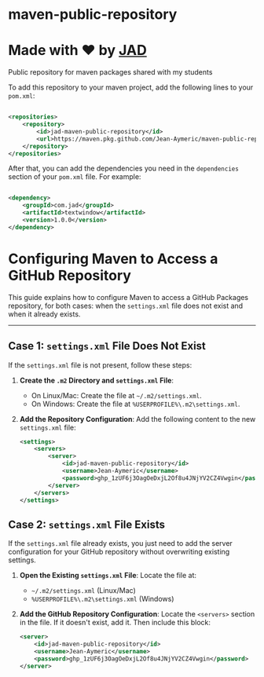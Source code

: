 # maven-public-repository

# Made with ❤️ by [JAD](mailto:jeanaymeric@gmail.com)

Public repository for maven packages shared with my students

To add this repository to your maven project, add the following lines to your `pom.xml`:

```xml

<repositories>
    <repository>
        <id>jad-maven-public-repository</id>
        <url>https://maven.pkg.github.com/Jean-Aymeric/maven-public-repository</url>
    </repository>
</repositories>
```

After that, you can add the dependencies you need in the `dependencies` section of your `pom.xml` file. For example:

```xml

<dependency>
    <groupId>com.jad</groupId>
    <artifactId>textwindow</artifactId>
    <version>1.0.0</version>
</dependency>
```

# Configuring Maven to Access a GitHub Repository

This guide explains how to configure Maven to access a GitHub Packages repository, for both cases: when the
`settings.xml` file does not exist and when it already exists.

---

## Case 1: `settings.xml` File Does Not Exist

If the `settings.xml` file is not present, follow these steps:

1. **Create the `.m2` Directory and `settings.xml` File**:
    - On Linux/Mac: Create the file at `~/.m2/settings.xml`.
    - On Windows: Create the file at `%USERPROFILE%\.m2\settings.xml`.

2. **Add the Repository Configuration**:
   Add the following content to the new `settings.xml` file:
   ```xml
   <settings>
       <servers>
           <server>
               <id>jad-maven-public-repository</id>
               <username>Jean-Aymeric</username>
               <password>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</password>
           </server>
       </servers>
   </settings>

## Case 2: `settings.xml` File Exists

If the `settings.xml` file already exists, you just need to add the server configuration for your GitHub repository
without overwriting existing settings.

1. **Open the Existing `settings.xml` File**:
   Locate the file at:
    - `~/.m2/settings.xml` (Linux/Mac)
    - `%USERPROFILE%\.m2\settings.xml` (Windows)

2. **Add the GitHub Repository Configuration**:
   Locate the `<servers>` section in the file. If it doesn't exist, add it. Then include this block:
   ```xml
   <server>
       <id>jad-maven-public-repository</id>
       <username>Jean-Aymeric</username>
       <password>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</password>
   </server>
